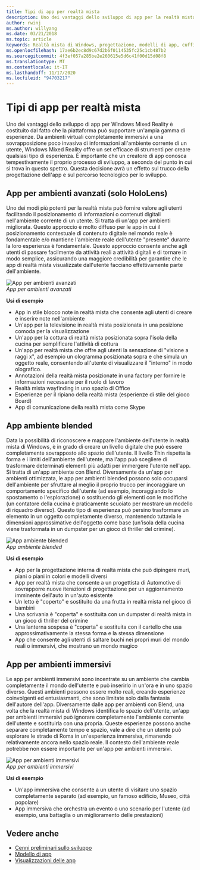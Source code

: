 ```yaml
---
title: Tipi di app per realtà mista
description: Uno dei vantaggi dello sviluppo di app per la realtà mista di Windows è costituito dalla possibilità che la piattaforma possa supportare da ambienti virtuali completamente immersivi, fino a una chiara sovrapposizione di informazioni sull'ambiente corrente di un utente.
author: rwinj
ms.author: willyang
ms.date: 03/21/2018
ms.topic: article
keywords: Realtà mista di Windows, progettazione, modelli di app, cuffie per realtà mista, cuffie di realtà mista di Windows, cuffia virtuale reale, HoloLens
ms.openlocfilehash: 17ae6b2ec8d9c67d2b6f0114535fc25c1cb487b2
ms.sourcegitcommit: 4f3ef057a285be2e260615e5d6c41f00d15d08f8
ms.translationtype: MT
ms.contentlocale: it-IT
ms.lasthandoff: 11/17/2020
ms.locfileid: "94703217"
---
```

# <a name="types-of-mixed-reality-apps"></a>Tipi di app per realtà mista

Uno dei vantaggi dello sviluppo di app per Windows Mixed Reality è costituito dal fatto che la piattaforma può supportare un'ampia gamma di esperienze. Da ambienti virtuali completamente immersivi a una sovrapposizione poco invasiva di informazioni all'ambiente corrente di un utente, Windows Mixed Reality offre un set efficace di strumenti per creare qualsiasi tipo di esperienza. È importante che un creatore di app conosca tempestivamente il proprio processo di sviluppo, a seconda del punto in cui si trova in questo spettro. Questa decisione avrà un effetto sul trucco della progettazione dell'app e sul percorso tecnologico per lo sviluppo.

## <a name="enhanced-environment-apps-hololens-only"></a>App per ambienti avanzati (solo HoloLens)

Uno dei modi più potenti per la realtà mista può fornire valore agli utenti facilitando il posizionamento di informazioni o contenuti digitali nell'ambiente corrente di un utente. Si tratta di un'app per ambienti migliorata. Questo approccio è molto diffuso per le app in cui il posizionamento contestuale di contenuto digitale nel mondo reale è fondamentale e/o mantiene l'ambiente reale dell'utente "presente" durante la loro esperienza è fondamentale. Questo approccio consente anche agli utenti di passare facilmente da attività reali a attività digitali e di tornare in modo semplice, assicurando una maggiore credibilità per garantire che le app di realtà mista visualizzate dall'utente facciano effettivamente parte dell'ambiente.

![App per ambienti avanzati](images/enhancedenvironmentapps-640px.jpg)<br>
*App per ambienti avanzati*

**Usi di esempio**
* App in stile blocco note in realtà mista che consente agli utenti di creare e inserire note nell'ambiente
* Un'app per la televisione in realtà mista posizionata in una posizione comoda per la visualizzazione
* Un'app per la cottura di realtà mista posizionata sopra l'isola della cucina per semplificare l'attività di cottura
* Un'app per realtà mista che offre agli utenti la sensazione di "visione a raggi x", ad esempio un ologramma posizionata sopra e che simula un oggetto reale, consentendo all'utente di visualizzare il "interno" in modo olografico.
* Annotazioni della realtà mista posizionate in una factory per fornire le informazioni necessarie per il ruolo di lavoro
* Realtà mista wayfinding in uno spazio di Office
* Esperienze per il ripiano della realtà mista (esperienze di stile del gioco Board)
* App di comunicazione della realtà mista come Skype

## <a name="blended-environment-apps"></a>App ambiente blended

Data la possibilità di riconoscere e mappare l'ambiente dell'utente in realtà mista di Windows, è in grado di creare un livello digitale che può essere completamente sovrapposto allo spazio dell'utente. Il livello Thin rispetta la forma e i limiti dell'ambiente dell'utente, ma l'app può scegliere di trasformare determinati elementi più adatti per immergere l'utente nell'app. Si tratta di un'app ambiente con Blend. Diversamente da un'app per ambienti ottimizzata, le app per ambienti blended possono solo occuparsi dell'ambiente per sfruttare al meglio il proprio trucco per incoraggiare un comportamento specifico dell'utente (ad esempio, incoraggiando lo spostamento o l'esplorazione) o sostituendo gli elementi con le modifiche (un contatore della cucina è praticamente scuoiato per mostrare un modello di riquadro diverso). Questo tipo di esperienza può persino trasformare un elemento in un oggetto completamente diverso, mantenendo tuttavia le dimensioni approssimative dell'oggetto come base (un'isola della cucina viene trasformata in un dumpster per un gioco di thriller del crimine).

![App ambiente blended](images/blendedenvironmentapps-640px.jpg)<br>
*App ambiente blended*

**Usi di esempio**
* App per la progettazione interna di realtà mista che può dipingere muri, piani o piani in colori e modelli diversi
* App per realtà mista che consente a un progettista di Automotive di sovrapporre nuove iterazioni di progettazione per un aggiornamento imminente dell'auto in un'auto esistente
* Un letto è "coperto" e sostituito da una frutta in realtà mista nel gioco di bambini
* Una scrivania è "coperta" e sostituita con un dumpster di realtà mista in un gioco di thriller del crimine
* Una lanterna sospesa è "coperta" e sostituita con il cartello che usa approssimativamente la stessa forma e la stessa dimensione
* App che consente agli utenti di saltare buchi nei propri muri del mondo reali o immersivi, che mostrano un mondo magico

## <a name="immersive-environment-apps"></a>App per ambienti immersivi

Le app per ambienti immersivi sono incentrate su un ambiente che cambia completamente il mondo dell'utente e può inserirlo in un'ora e in uno spazio diverso. Questi ambienti possono essere molto reali, creando esperienze coinvolgenti ed entusiasmanti, che sono limitate solo dalla fantasia dell'autore dell'app. Diversamente dalle app per ambienti con Blend, una volta che la realtà mista di Windows identifica lo spazio dell'utente, un'app per ambienti immersivi può ignorare completamente l'ambiente corrente dell'utente e sostituirla con una propria. Queste esperienze possono anche separare completamente tempo e spazio, vale a dire che un utente può esplorare le strade di Roma in un'esperienza immersiva, rimanendo relativamente ancora nello spazio reale. Il contesto dell'ambiente reale potrebbe non essere importante per un'app per ambienti immersivi.

![App per ambienti immersivi](images/windows-mixed-reality-640px.jpg)<br>
*App per ambienti immersivi*

**Usi di esempio**
* Un'app immersiva che consente a un utente di visitare uno spazio completamente separato (ad esempio, un famoso edificio, Museo, città popolare)
* App immersiva che orchestra un evento o uno scenario per l'utente (ad esempio, una battaglia o un miglioramento delle prestazioni)

## <a name="see-also"></a>Vedere anche
* [Cenni preliminari sullo sviluppo](../develop/development.md)
* [Modello di app](app-model.md)
* [Visualizzazioni delle app](app-views.md)
